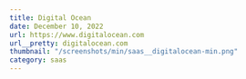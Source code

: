 ```yaml
---
title: Digital Ocean
date: December 10, 2022
url: https://www.digitalocean.com
url__pretty: digitalocean.com
thumbnail: "/screenshots/min/saas__digitalocean-min.png"
category: saas
---
```

